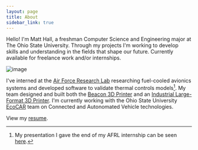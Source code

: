 ```yaml
---
layout: page
title: About
sidebar_link: true
---
```


Hello! I'm Matt Hall, a freshman Computer Science and Engineering major at The Ohio State University. Through my projects I'm working to develop skills and understanding in the fields that shape our future. Currently available for freelance work and/or internships.

![image](https://matthall.ml/assets/img/matthall.jpg)

I've interned at the [Air Force Research Lab](https://www.wpafb.af.mil/AFRL/) researching fuel-cooled avionics systems and developed software to validate thermal controls models[^1]. My team designed and built both the [Beacon 3D Printer](https://github.com/halltech/beacon) and an [Industrial Large-Format 3D Printer](https://github.com/halltech/beacon/blob/master/Research.md). I'm currently working with the Ohio State University [EcoCAR](https://ecocar.osu.edu) team on Connected and Autonomated Vehicle technologies.

View my [resume](https://drive.google.com/file/d/13g9-VNUSY-ik_c-8GvO7sPJ-It0UmbMw/view?usp=sharing).

[^1]: My presentation I gave the end of my AFRL internship can be seen [here](https://drive.google.com/file/d/1CZylTJql19bS_Na5CtPjCQFFagG0M8Rn/view?usp=sharing).